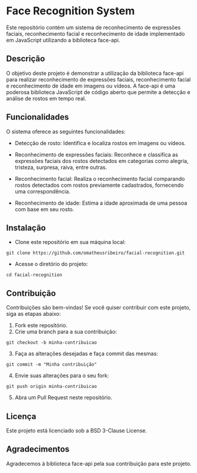 # Face Recognition System

Este repositório contém um sistema de reconhecimento de expressões faciais, reconhecimento facial e reconhecimento de idade implementado em JavaScript utilizando a biblioteca face-api.

## Descrição

O objetivo deste projeto é demonstrar a utilização da biblioteca face-api para realizar reconhecimento de expressões faciais, reconhecimento facial e reconhecimento de idade em imagens ou vídeos. A face-api é uma poderosa biblioteca JavaScript de código aberto que permite a detecção e análise de rostos em tempo real.

## Funcionalidades
O sistema oferece as seguintes funcionalidades:

- Detecção de rosto: Identifica e localiza rostos em imagens ou vídeos.
  
- Reconhecimento de expressões faciais: Reconhece e classifica as expressões faciais dos rostos detectados em categorias como alegria, tristeza, surpresa, raiva, entre outras.
  
- Reconhecimento facial: Realiza o reconhecimento facial comparando rostos detectados com rostos previamente cadastrados, fornecendo uma correspondência.
  
- Reconhecimento de idade: Estima a idade aproximada de uma pessoa com base em seu rosto.

## Instalação

- Clone este repositório em sua máquina local:

```git
git clone https://github.com/omatheusribeiro/facial-recognition.git
```

- Acesse o diretório do projeto:

```
cd facial-recognition
```

## Contribuição

Contribuições são bem-vindas! Se você quiser contribuir com este projeto, siga as etapas abaixo:

1. Fork este repositório.
2. Crie uma branch para a sua contribuição:

```git
git checkout -b minha-contribuicao
```

3. Faça as alterações desejadas e faça commit das mesmas:

```git
git commit -m "Minha contribuição"
```

4. Envie suas alterações para o seu fork:

```git
git push origin minha-contribuicao
```
5. Abra um Pull Request neste repositório.

## Licença

Este projeto está licenciado sob a BSD 3-Clause License.

## Agradecimentos

Agradecemos à biblioteca face-api pela sua contribuição para este projeto.